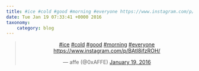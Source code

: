 ```yaml
---
title: #ice #cold #good #morning #everyone https://www.instagram.com/p/BAtl8ifzROH/
date: Tue Jan 19 07:33:41 +0000 2016
taxonomy:
    category: blog
---
```

<blockquote class="twitter-tweet" align="center" width="350"><p lang="und" dir="ltr"><a href="https://twitter.com/hashtag/ice?src=hash">#ice</a> <a href="https://twitter.com/hashtag/cold?src=hash">#cold</a> <a href="https://twitter.com/hashtag/good?src=hash">#good</a> <a href="https://twitter.com/hashtag/morning?src=hash">#morning</a> <a href="https://twitter.com/hashtag/everyone?src=hash">#everyone</a> <a href="https://www.instagram.com/p/BAtl8ifzROH/">https://www.instagram.com/p/BAtl8ifzROH/</a></p>&mdash; affe (@0xAFFE) <a href="https://twitter.com/0xAFFE/status/689349998182404096">January 19, 2016</a></blockquote>
